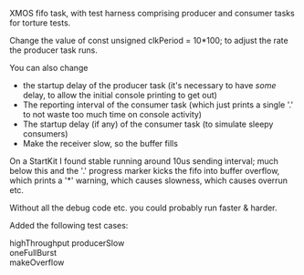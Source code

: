 XMOS fifo task, with test harness comprising producer and consumer tasks for torture tests.

Change the value of const unsigned clkPeriod = 10*100; to adjust the rate the producer task runs.

You can also change
- the startup delay of the producer task (it's necessary to have *some* delay, to allow the initial console printing to get out)
- The reporting interval of the consumer task (which just prints a single '.' to not waste too much time on console activity)
- The startup delay (if any) of the consumer task (to simulate sleepy consumers)
- Make the receiver slow, so the buffer fills

On a StartKit I found stable running around 10us sending interval; much below this and the '.' progress marker kicks the fifo into 
buffer overflow, which prints a '*' warning, which causes slowness, which causes overrun etc.

Without all the debug code etc. you could probably run faster & harder.

Added the following test cases:

highThroughput
producerSlow  
oneFullBurst  
makeOverflow  
